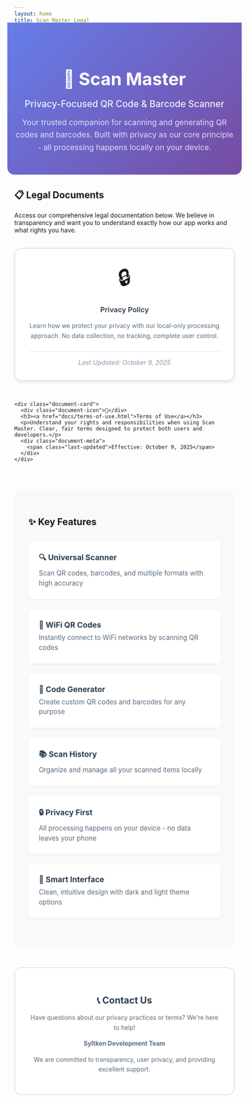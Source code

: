 ```yaml
---
layout: home
title: Scan Master Legal
---
```


<div class="hero-section">
  <div class="hero-content">
    <h1 class="hero-title">📱 Scan Master</h1>
    <p class="hero-subtitle">Privacy-Focused QR Code & Barcode Scanner</p>
    <p class="hero-description">
      Your trusted companion for scanning and generating QR codes and barcodes.
      Built with privacy as our core principle - all processing happens locally on your device.
    </p>
  </div>
</div>

<div class="legal-navigation">
  <h2>📋 Legal Documents</h2>
  <p>Access our comprehensive legal documentation below. We believe in transparency and want you to understand exactly how our app works and what rights you have.</p>

  <div class="document-grid">
    <div class="document-card">
      <div class="document-icon">🔒</div>
      <h3><a href="docs/privacy-policy.html">Privacy Policy</a></h3>
      <p>Learn how we protect your privacy with our local-only processing approach. No data collection, no tracking, complete user control.</p>
      <div class="document-meta">
        <span class="last-updated">Last Updated: October 9, 2025</span>
      </div>
    </div>

    <div class="document-card">
      <div class="document-icon">📜</div>
      <h3><a href="docs/terms-of-use.html">Terms of Use</a></h3>
      <p>Understand your rights and responsibilities when using Scan Master. Clear, fair terms designed to protect both users and developers.</p>
      <div class="document-meta">
        <span class="last-updated">Effective: October 9, 2025</span>
      </div>
    </div>
  </div>
</div>

<div class="app-features">
  <h2>✨ Key Features</h2>
  <div class="features-grid">
    <div class="feature-item">
      <h4>🔍 Universal Scanner</h4>
      <p>Scan QR codes, barcodes, and multiple formats with high accuracy</p>
    </div>
    <div class="feature-item">
      <h4>📶 WiFi QR Codes</h4>
      <p>Instantly connect to WiFi networks by scanning QR codes</p>
    </div>
    <div class="feature-item">
      <h4>🎯 Code Generator</h4>
      <p>Create custom QR codes and barcodes for any purpose</p>
    </div>
    <div class="feature-item">
      <h4>📚 Scan History</h4>
      <p>Organize and manage all your scanned items locally</p>
    </div>
    <div class="feature-item">
      <h4>🔒 Privacy First</h4>
      <p>All processing happens on your device - no data leaves your phone</p>
    </div>
    <div class="feature-item">
      <h4>🎨 Smart Interface</h4>
      <p>Clean, intuitive design with dark and light theme options</p>
    </div>
  </div>
</div>

<div class="contact-section">
  <h2>📞 Contact Us</h2>
  <p>Have questions about our privacy practices or terms? We're here to help!</p>
  <p><strong>Syltken Development Team</strong></p>
  <p>We are committed to transparency, user privacy, and providing excellent support.</p>
</div>

<style>
/* Custom styles for enhanced UX */
.hero-section {
  background: linear-gradient(135deg, #667eea 0%, #764ba2 100%);
  color: white;
  padding: 3rem 1rem;
  text-align: center;
  margin: -2rem -1rem 2rem -1rem;
  border-radius: 0 0 1rem 1rem;
}

.hero-content {
  max-width: 800px;
  margin: 0 auto;
}

.hero-title {
  font-size: 2.5rem;
  margin-bottom: 0.5rem;
  font-weight: 700;
}

.hero-subtitle {
  font-size: 1.3rem;
  margin-bottom: 1rem;
  opacity: 0.9;
  font-weight: 500;
}

.hero-description {
  font-size: 1.1rem;
  opacity: 0.8;
  line-height: 1.6;
  max-width: 600px;
  margin: 0 auto;
}

.legal-navigation {
  margin: 2rem 0;
}

.document-grid {
  display: grid;
  grid-template-columns: repeat(auto-fit, minmax(300px, 1fr));
  gap: 2rem;
  margin: 2rem 0;
}

.document-card {
  border: 2px solid #e1e5e9;
  border-radius: 1rem;
  padding: 2rem;
  text-align: center;
  background: #fff;
  box-shadow: 0 4px 6px rgba(0, 0, 0, 0.07);
  transition: all 0.3s ease;
}

.document-card:hover {
  transform: translateY(-4px);
  box-shadow: 0 8px 15px rgba(0, 0, 0, 0.1);
  border-color: #667eea;
}

.document-icon {
  font-size: 3rem;
  margin-bottom: 1rem;
}

.document-card h3 {
  margin: 1rem 0;
  color: #2c3e50;
}

.document-card h3 a {
  text-decoration: none;
  color: inherit;
  font-weight: 600;
}

.document-card h3 a:hover {
  color: #667eea;
}

.document-card p {
  color: #5a6c7d;
  line-height: 1.6;
  margin-bottom: 1.5rem;
}

.document-meta {
  font-size: 0.9rem;
  color: #8798ad;
  font-style: italic;
  border-top: 1px solid #e1e5e9;
  padding-top: 1rem;
}

.app-features {
  margin: 3rem 0;
  padding: 2rem;
  background: #f8f9fa;
  border-radius: 1rem;
}

.features-grid {
  display: grid;
  grid-template-columns: repeat(auto-fit, minmax(250px, 1fr));
  gap: 1.5rem;
  margin: 2rem 0;
}

.feature-item {
  background: white;
  padding: 1.5rem;
  border-radius: 0.5rem;
  box-shadow: 0 2px 4px rgba(0, 0, 0, 0.05);
}

.feature-item h4 {
  margin: 0 0 0.5rem 0;
  color: #2c3e50;
  font-size: 1.1rem;
}

.feature-item p {
  color: #5a6c7d;
  margin: 0;
  font-size: 0.95rem;
  line-height: 1.5;
}

.contact-section {
  margin: 3rem 0;
  padding: 2rem;
  background: #fff;
  border: 2px solid #e1e5e9;
  border-radius: 1rem;
  text-align: center;
}

.contact-section h2 {
  color: #2c3e50;
  margin-bottom: 1rem;
}

.contact-section p {
  color: #5a6c7d;
  line-height: 1.6;
}

/* Dark mode support */
@media (prefers-color-scheme: dark) {
  .document-card {
    background: #2d3748;
    border-color: #4a5568;
  }

  .document-card h3 {
    color: #e2e8f0;
  }

  .document-card p {
    color: #a0aec0;
  }

  .document-meta {
    color: #718096;
    border-color: #4a5568;
  }

  .app-features {
    background: #2d3748;
  }

  .feature-item {
    background: #4a5568;
  }

  .feature-item h4 {
    color: #e2e8f0;
  }

  .feature-item p {
    color: #a0aec0;
  }

  .contact-section {
    background: #2d3748;
    border-color: #4a5568;
  }

  .contact-section h2 {
    color: #e2e8f0;
  }

  .contact-section p {
    color: #a0aec0;
  }
}

/* Responsive adjustments */
@media (max-width: 768px) {
  .hero-title {
    font-size: 2rem;
  }

  .hero-subtitle {
    font-size: 1.1rem;
  }

  .hero-description {
    font-size: 1rem;
  }

  .document-grid {
    grid-template-columns: 1fr;
    gap: 1.5rem;
  }

  .features-grid {
    grid-template-columns: 1fr;
    gap: 1rem;
  }

  .document-card,
  .app-features,
  .contact-section {
    padding: 1.5rem;
  }
}
</style>